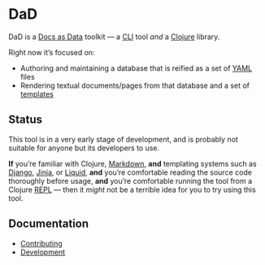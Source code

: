 # DaD

DaD is a [Docs as Data][docs-as-data] toolkit — a [CLI][cli] tool *and* a [Clojure][clojure]
library.

Right now it’s focused on:

* Authoring and maintaining a database that is reified as a set of [YAML][yaml] files
* Rendering textual documents/pages from that database and a set of [templates][templates]


## Status

This tool is in a very early stage of development, and is probably not suitable for anyone but its
developers to use.

**If** you’re familiar with Clojure, [Markdown][markdown], **and** templating systems such as
[Django][django], [Jinja][jinja], or [Liquid][liquid], **and** you’re comfortable reading the
source code thoroughly before usage, **and** you’re comfortable running the tool from a Clojure
[REPL][repl] — then it *might* not be a terrible idea for you to try using this tool.


## Documentation

* [Contributing][contributing]
* [Development](doc/built/dev/)


[cli]: https://en.wikipedia.org/wiki/Command-line_interface
[clojure]: https://clojure.org/
[contributing]: doc/contributing.md
[django]: https://www.djangoproject.com/
[docs-as-data]: doc/built/docs-as-data.md
[jinja]: https://jinja.palletsprojects.com/en/2.11.x/
[liquid]: https://shopify.github.io/liquid/
[markdown]: https://en.wikipedia.org/wiki/Markdown
[repl]: https://en.wikipedia.org/wiki/REPL
[templates]: doc/built/templates.md
[yaml]: https://yaml.org/
